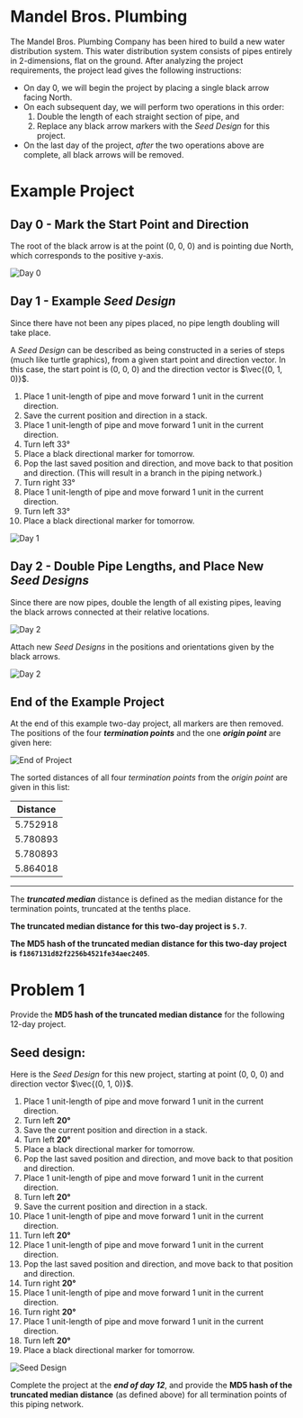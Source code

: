 # Mandel Bros. Plumbing
The Mandel Bros. Plumbing Company has been hired to build a new water distribution system. This water distribution system consists of pipes entirely in 2-dimensions, flat on the ground. After analyzing the project requirements, the project lead gives the following instructions:

- On day 0, we will begin the project by placing a single black arrow facing North.
- On each subsequent day, we will perform two operations in this order:
    1. Double the length of each straight section of pipe, and
    1. Replace any black arrow markers with the *Seed Design* for this project.
- On the last day of the project, *after* the two operations above are complete, all black arrows will be removed.

# Example Project
## Day 0 - Mark the Start Point and Direction
The root of the black arrow is at the point (0, 0, 0) and is pointing due North, which corresponds to the positive y-axis.

![Day 0](./day-0-start.png)

## Day 1 - Example *Seed Design*

Since there have not been any pipes placed, no pipe length doubling will take place.

A *Seed Design* can be described as being constructed in a series of steps (much like turtle graphics), from a given start point and direction vector. In this case, the start point is (0, 0, 0) and the direction vector is $\vec{(0, 1, 0)}$.

1. Place 1 unit-length of pipe and move forward 1 unit in the current direction.
1. Save the current position and direction in a stack.
1. Place 1 unit-length of pipe and move forward 1 unit in the current direction.
1. Turn left 33°
1. Place a black directional marker for tomorrow.
1. Pop the last saved position and direction, and move back to that position and direction. (This will result in a branch in the piping network.)
1. Turn right 33°
1. Place 1 unit-length of pipe and move forward 1 unit in the current direction.
1. Turn left 33°
1. Place a black directional marker for tomorrow.


![Day 1](./day-1-example.png)

## Day 2 - Double Pipe Lengths, and Place New *Seed Designs*

Since there are now pipes, double the length of all existing pipes, leaving the black arrows connected at their relative locations.

![Day 2](./day-2-example-WIP.png)

Attach new *Seed Designs* in the positions and orientations given by the black arrows.

![Day 2](./day-2-example.png)

## End of the Example Project
At the end of this example two-day project, all markers are then removed. The positions of the four ***termination points*** and the one ***origin point*** are given here:

![End of Project](./day-2-example-positions.png)

The sorted distances of all four *termination points* from the *origin point* are given in this list:

| Distance |
| --- |
| 5.752918 |
| 5.780893 |
| 5.780893 |
| 5.864018 |

___

The ***truncated median*** distance is defined as the median distance for the termination points, truncated at the tenths place.

**The truncated median distance for this two-day project is `5.7`**.

**The MD5 hash of the truncated median distance for this two-day project is `f1867131d82f2256b4521fe34aec2405`**.

# Problem 1

Provide the **MD5 hash of the truncated median distance** for the following 12-day project.

## Seed design:

Here is the *Seed Design* for this new project, starting at point (0, 0, 0) and direction vector $\vec{(0, 1, 0)}$. 

1. Place 1 unit-length of pipe and move forward 1 unit in the current direction.
1. Turn left **20°**
1. Save the current position and direction in a stack.
1. Turn left **20°**
1. Place a black directional marker for tomorrow.
1. Pop the last saved position and direction, and move back to that position and direction.
1. Place 1 unit-length of pipe and move forward 1 unit in the current direction.
1. Turn left **20°**
1. Save the current position and direction in a stack.
1. Place 1 unit-length of pipe and move forward 1 unit in the current direction.
1. Turn left **20°**
1. Place 1 unit-length of pipe and move forward 1 unit in the current direction.
1. Pop the last saved position and direction, and move back to that position and direction.
1. Turn right **20°**
1. Place 1 unit-length of pipe and move forward 1 unit in the current direction.
1. Turn right **20°**
1. Place 1 unit-length of pipe and move forward 1 unit in the current direction.
1. Turn left **20°**
1. Place a black directional marker for tomorrow.

![Seed Design](./day-1-design-1.png)

Complete the project at the ***end of day 12***, and provide the **MD5 hash of the truncated median distance** (as defined above) for all termination points of this piping network.
